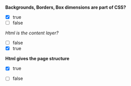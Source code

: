 **Backgrounds, Borders, Box dimensions are part of CSS?**
- [x] true
- [ ] false

*Html is the content layer?*
- [ ] false
- [x] true

**Html gives the page structure**
- [x] true 
- [ ] false


